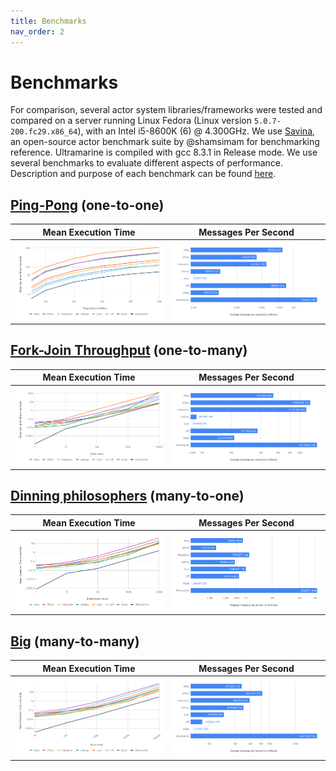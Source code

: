 ```yaml
---
title: Benchmarks
nav_order: 2
---
```


# Benchmarks

For comparison, several actor system libraries/frameworks were tested and compared on a server running Linux Fedora (Linux version `5.0.7-200.fc29.x86_64`), with an Intel i5-8600K (6) @ 4.300GHz. We use [Savina](https://github.com/shamsimam/savina), an open-source actor benchmark suite by @shamsimam for benchmarking reference. Ultramarine is compiled with gcc 8.3.1 in Release mode.
We use several benchmarks to evaluate different aspects of performance. Description and purpose of each benchmark can be found [here](https://shamsimam.github.io/papers/2014-agere-savina.pdf).

## [Ping-Pong](https://github.com/HippoBaro/ultramarine/blob/master/benchmarks/ping_pong.cpp) (one-to-one)

Mean Execution Time | Messages Per Second
---------------------------|--------------------
![](assets/pingpong_met.png) | ![](assets/message_freq_one_one.png)

## [Fork-Join Throughput](https://github.com/HippoBaro/ultramarine/blob/master/benchmarks/fork-join_throughput.cpp) (one-to-many)

Mean Execution Time | Messages Per Second
---------------------------|--------------------
![](assets/fjthroughput_met.png) | ![](assets/message_freq_one_many.png)

## [Dinning philosophers](https://github.com/HippoBaro/ultramarine/blob/master/benchmarks/philosophers.cpp) (many-to-one)

Mean Execution Time | Messages Per Second
---------------------------|--------------------
![](assets/philo_met.png) | ![](assets/message_freq_many_one.png)

## [Big](https://github.com/HippoBaro/ultramarine/blob/master/benchmarks/big.cpp) (many-to-many)

Mean Execution Time | Messages Per Second
---------------------------|--------------------
![](assets/big_met.png) | ![](assets/message_freq_many_many.png)